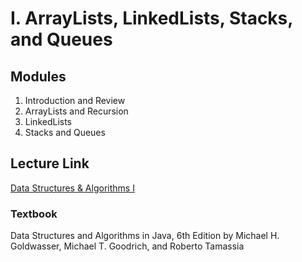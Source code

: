 # Ⅰ. ArrayLists, LinkedLists, Stacks, and Queues

## Modules 

1. Introduction and Review
2. ArrayLists and Recursion
3. LinkedLists
4. Stacks and Queues

## Lecture Link

[Data Structures & Algorithms Ⅰ](https://www.edx.org/learn/data-structures/the-georgia-institute-of-technology-data-structures-algorithms-i-arraylists-linkedlists-stacks-and-queues)

### Textbook

Data Structures and Algorithms in Java, 6th Edition by Michael H. Goldwasser, Michael T. Goodrich, and Roberto Tamassia

